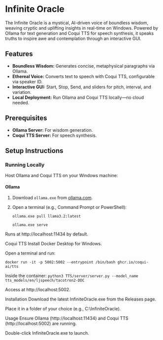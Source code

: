 # Infinite Oracle
The Infinite Oracle is a mystical, AI-driven voice of boundless wisdom, weaving cryptic and uplifting insights in real-time on Windows. Powered by Ollama for text generation and Coqui TTS for speech synthesis, it speaks truths to inspire awe and contemplation through an interactive GUI.

## Features
- **Boundless Wisdom:** Generates concise, metaphysical paragraphs via Ollama.
- **Ethereal Voice:** Converts text to speech with Coqui TTS, configurable via speaker ID.
- **Interactive GUI:** Start, Stop, Send, and sliders for pitch, interval, and variation.
- **Local Deployment:** Run Ollama and Coqui TTS locally—no cloud needed.

## Prerequisites
- **Ollama Server:** For wisdom generation.
- **Coqui TTS Server:** For speech synthesis.

## Setup Instructions

### Running Locally
Host Ollama and Coqui TTS on your Windows machine:

#### Ollama
1. Download `ollama.exe` from [ollama.com](https://ollama.com/).
2. Open a terminal (e.g., Command Prompt or PowerShell):

   ``ollama.exe pull llama3.2:latest``

   ``ollama.exe serve``

Runs at http://localhost:11434 by default.

Coqui TTS
Install Docker Desktop for Windows.

Open a terminal and run:

``docker run -it -p 5002:5002 --entrypoint /bin/bash ghcr.io/coqui-ai/tts``

Inside the container: ``python3 TTS/server/server.py --model_name tts_models/en/ljspeech/tacotron2-DDC``

Access at http://localhost:5002.

Installation
Download the latest InfiniteOracle.exe from the Releases page.

Place it in a folder of your choice (e.g., C:\InfiniteOracle).

Usage
Ensure Ollama (http://localhost:11434) and Coqui TTS (http://localhost:5002) are running.

Double-click InfiniteOracle.exe to launch.
